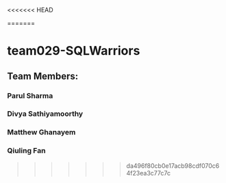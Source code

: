 <<<<<<< HEAD


=======
# team029-SQLWarriors
## Team Members:
### Parul Sharma
### Divya Sathiyamoorthy
### Matthew Ghanayem
### Qiuling Fan
>>>>>>> da496f80cb0e17acb98cdf070c64f23ea3c77c7c
